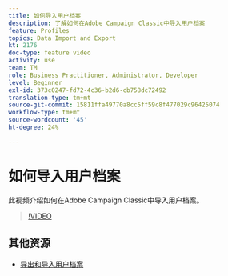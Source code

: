 ```yaml
---
title: 如何导入用户档案
description: 了解如何在Adobe Campaign Classic中导入用户档案
feature: Profiles
topics: Data Import and Export
kt: 2176
doc-type: feature video
activity: use
team: TM
role: Business Practitioner, Administrator, Developer
level: Beginner
exl-id: 373c0247-fd72-4c36-b2d6-cb758dc72492
translation-type: tm+mt
source-git-commit: 15811ffa49770a8cc5ff59c8f477029c96425074
workflow-type: tm+mt
source-wordcount: '45'
ht-degree: 24%

---
```


# 如何导入用户档案

此视频介绍如何在Adobe Campaign Classic中导入用户档案。

>[!VIDEO](https://video.tv.adobe.com/v/25608?quality=12)

## 其他资源

- [导出和导入用户档案](https://docs.adobe.com/content/help/en/campaign-classic/using/getting-started/profile-management/exporting-and-importing-profiles.html)
